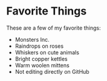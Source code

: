 # Favorite Things

These are a few of my favorite things:

- Monsters Inc. 
- Raindrops on roses
- Whiskers on cute animals
- Bright copper kettles
- Warm woolen mittens
- Not editing directly on GitHub
